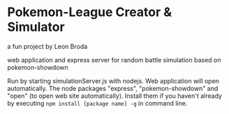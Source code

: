 # Pokemon-League Creator & Simulator
a fun project by Leon Broda

web application and express server for random battle simulation based on pokemon-showdown

Run by starting simulationServer.js with nodejs. Web application will open automatically. The node packages "express", "pokemon-showdown" and "open" (to open web site automatically). Install them if you haven't already by executing `npm install [package name] -g` in command line.
